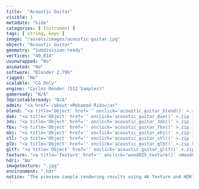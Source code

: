 ```yaml
---
title:  "Acoustic Guitar"
visible: 1
metadate: "hide"
categories: [ Instrument ]
tags: [ string, keys ]
image: "/assets/images/acoustic-guitar.jpg"
object: "Acoustic Guitar"
geometry: "Subdivision-ready"
vertices: "40,814"
uvunwrapped: "No"
animated: "No"
software: "Blender 2.79b"
rigged: "No"
scalable: "CG Only"
engine: "Cycles Render (512 Samples)"
gameready: "N/A"
3dprintableready: "N/A"
admin: "<a href='/about'>Mohamad Rido</a>"
blend: "<a title='Object' href='' onclick='acoustic_guitar_blend()' >.zip 8.7 MB</a>"
dae: "<a title='Object' href='' onclick='acoustic_guitar_dae()' >.zip 1.3 MB</a>"
3ds: "<a title='Object' href='' onclick='acoustic_guitar_3ds()' >.zip 786.2 kB</a>"
fbx: "<a title='Object' href='' onclick='acoustic_guitar_fbx()' >.zip 1.3 MB</a>"
obj: "<a title='Object' href='' onclick='acoustic_guitar_obj()' >.zip 1.1 MB</a>"
stl: "<a title='Object' href='' onclick='acoustic_guitar_stl()' >.zip 1.5 MB</a>"
glb: "<a title='Object' href='' onclick='acoustic_guitar_glb()' >.zip 5.3 MB</a>"
gltf: "<a title='Object' href='' onclick='acoustic_guitar_gltf()' >.zip 5.5 MB</a>"
texture: "<a title='Texture' href='' onclick='wood025_texture()' >Wood025</a>, <a title='Texture' href='' onclick='wood027_texture()' >Wood027</a>"
hdri: "No"
imagetexture: ".jpg"
environment: ".hdr"
notice: "The preview sample rendering results using 4K Texture and HDRI. But the .blend file format available for download uses 1K as the sample to reduce the file size when you download it."
---
```

